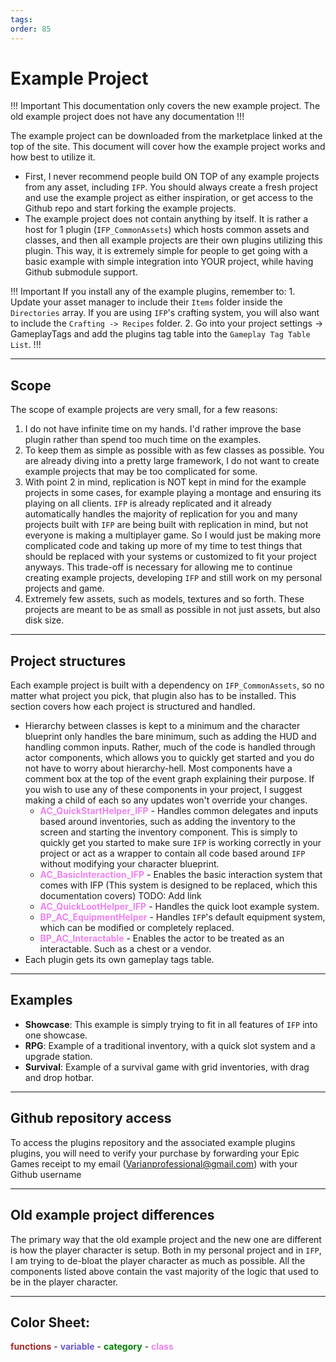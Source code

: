 ```yaml
---
tags: 
order: 85
---
```


# Example Project

!!! Important
This documentation only covers the new example project. The old example project does not have any documentation
!!! 

The example project can be downloaded from the marketplace linked at the top of the site. This document will cover how the example project works and how best to utilize it.

- First, I never recommend people build ON TOP of any example projects from any asset, including `IFP`. You should always create a fresh project and use the example project as either inspiration, or get access to the Github repo and start forking the example projects.
- The example project does not contain anything by itself. It is rather a host for 1 plugin (`IFP_CommonAssets`) which hosts common assets and classes, and then all example projects are their own plugins utilizing this plugin. This way, it is extremely simple for people to get going with a basic example with simple integration into YOUR project, while having Github submodule support.

!!! Important
If you install any of the example plugins, remember to: 
    1. Update your asset manager to include their `Items` folder inside the `Directories` array. If you are using `IFP`'s crafting system, you will also want to include the `Crafting -> Recipes` folder.
    2. Go into your project settings -> GameplayTags and add the plugins tag table into the `Gameplay Tag Table List`.
!!!

---
## Scope
The scope of example projects are very small, for a few reasons:
1. I do not have infinite time on my hands. I'd rather improve the base plugin rather than spend too much time on the examples.
2. To keep them as simple as possible with as few classes as possible. You are already diving into a pretty large framework, I do not want to create example projects that may be too complicated for some.
3. With point 2 in mind, replication is NOT kept in mind for the example projects in some cases, for example playing a montage and ensuring its playing on all clients. `IFP` is already replicated and it already automatically handles the majority of replication for you and many projects built with `IFP` are being built with replication in mind, but not everyone is making a multiplayer game. So I would just be making more complicated code and taking up more of my time to test things that should be replaced with your systems or customized to fit your project anyways. This trade-off is necessary for allowing me to continue creating example projects, developing `IFP` and still work on my personal projects and game.
4. Extremely few assets, such as models, textures and so forth. These projects are meant to be as small as possible in not just assets, but also disk size.

---
## Project structures
Each example project is built with a dependency on `IFP_CommonAssets`, so no matter what project you pick, that plugin also has to be installed. This section covers how each project is structured and handled.
- Hierarchy between classes is kept to a minimum and the character blueprint only handles the bare minimum, such as adding the HUD and handling common inputs. Rather, much of the code is handled through actor components, which allows you to quickly get started and you do not have to worry about hierarchy-hell. Most components have a comment box at the top of the event graph explaining their purpose. If you wish to use any of these components in your project, I suggest making a child of each so any updates won't override your changes.
    - <span style="color:violet">**AC_QuickStartHelper_IFP**</span> - Handles common delegates and inputs based around inventories, such as adding the inventory to the screen and starting the inventory component. This is simply to quickly get you started to make sure `IFP` is working correctly in your project or act as a wrapper to contain all code based around `IFP` without modifying your character blueprint.
    - <span style="color:violet">**AC_BasicInteraction_IFP**</span> - Enables the basic interaction system that comes with IFP (This system is designed to be replaced, which this documentation covers) TODO: Add link
    - <span style="color:violet">**AC_QuickLootHelper_IFP**</span> - Handles the quick loot example system.
    - <span style="color:violet">**BP_AC_EquipmentHelper**</span> - Handles `IFP`'s default equipment system, which can be modified or completely replaced.
    - <span style="color:violet">**BP_AC_Interactable**</span> - Enables the actor to be treated as an interactable. Such as a chest or a vendor.
- Each plugin gets its own gameplay tags table.

---
## Examples
- **Showcase**: This example is simply trying to fit in all features of `IFP` into one showcase.
- **RPG**: Example of a traditional inventory, with a quick slot system and a upgrade station.
- **Survival**: Example of a survival game with grid inventories, with drag and drop hotbar.

---
## Github repository access
To access the plugins repository and the associated example plugins plugins, you will need to verify your purchase by forwarding your Epic Games receipt to my email (Varianprofessional@gmail.com) with your Github username

---
## Old example project differences
The primary way that the old example project and the new one are different is how the player character is setup. Both in my personal project and in `IFP`, I am trying to de-bloat the player character as much as possible. All the components listed above contain the vast majority of the logic that used to be in the player character.

---
## Color Sheet:
<span style="color:brown">**functions**</span> - <span style="color:slateblue">**variable**</span> - <span style="color:green">**category**</span> - <span style="color:violet">**class**</span>